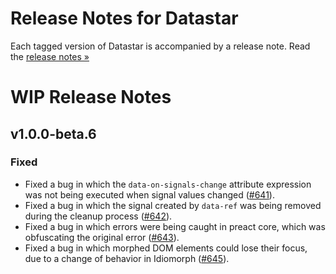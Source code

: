 # Release Notes for Datastar

Each tagged version of Datastar is accompanied by a release note. Read the [release notes »](https://github.com/starfederation/datastar/releases)

# WIP Release Notes

## v1.0.0-beta.6

### Fixed

- Fixed a bug in which the `data-on-signals-change` attribute expression was not being executed when signal values changed ([#641](https://github.com/starfederation/datastar/issues/641)).
- Fixed a bug in which the signal created by `data-ref` was being removed during the cleanup process ([#642](https://github.com/starfederation/datastar/issues/642)).
- Fixed a bug in which errors were being caught in preact core, which was obfuscating the original error ([#643](https://github.com/starfederation/datastar/issues/643)).
- Fixed a bug in which morphed DOM elements could lose their focus, due to a change of behavior in Idiomorph ([#645](https://github.com/starfederation/datastar/issues/645)).